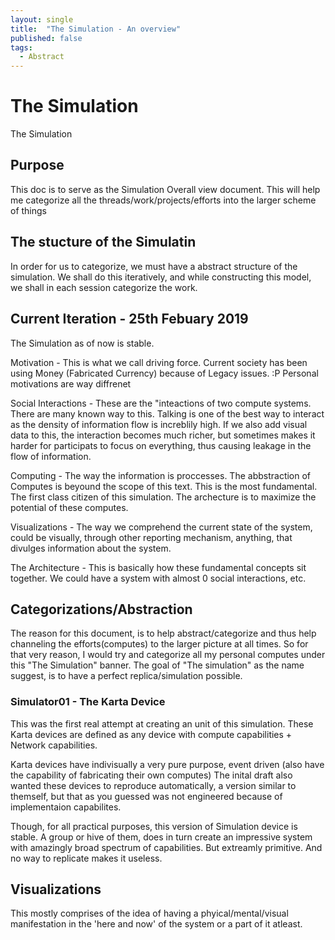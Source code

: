 ```yaml
---
layout: single
title:  "The Simulation - An overview"
published: false
tags:
  - Abstract
---
```

# The Simulation 
The Simulation

## Purpose
This doc is to serve as the Simulation Overall view document. This will help me categorize all the threads/work/projects/efforts into the larger scheme of things

## The stucture of the Simulatin
In order for us to categorize, we must have a abstract structure of the simulation. We shall do this iteratively, and while constructing this model, we shall in each session categorize the work.

## Current Iteration - 25th Febuary 2019
The Simulation as of now is stable.

Motivation - This is what we call driving force.
	Current society has been using Money (Fabricated Currency) because of Legacy issues. :P
	Personal motivations are way diffrenet

Social Interactions - These are the "inteactions of two compute systems.
	There are many known way to this. Talking is one of the best way to interact as the density of information flow is increblily high.
	If we also add visual data to this, the interaction becomes much richer, but sometimes makes it harder for participats to focus on everything, thus causing leakage in the flow of information.

Computing - The way the information is proccesses. The abbstraction of Computes is beyound the scope of this text.
	This is the most fundamental. The first class citizen of this simulation. 
	The archecture is to maximize the potential of these computes.

Visualizations - The way we comprehend the current state of the system, could be visually, through other reporting mechanism, anything, that divulges information about the system.

The Architecture - This is basically how these fundamental concepts sit together. 
	We could have a system with almost 0 social interactions, etc.


## Categorizations/Abstraction
The reason for this document, is to help abstract/categorize and thus help channeling the efforts(computes) to the larger picture at all times.
So for that very reason, I would try and categorize all my personal computes under this "The Simulation" banner.
The goal of "The simulation" as the name suggest, is to have a perfect replica/simulation possible.

### Simulator01 - The Karta Device
This was the first real attempt at creating an unit of this simulation.
These Karta devices are defined as any device with compute capabilities + Network capabilities.

Karta devices have indivisually a very pure purpose, event driven (also have the capability of fabricating their own computes)
The inital draft also wanted these devices to reproduce automatically, a version similar to themself, but that as you guessed was not engineered because of implementaion capabilites.

Though, for all practical purposes, this version of Simulation device is stable. A group or hive of them, does in turn create an impressive system with amazingly broad spectrum of capabilities. 
But extreamly primitive. And no way to replicate makes it useless.

## Visualizations
This mostly comprises of the idea of having a phyical/mental/visual manifestation in the 'here and now' of the system or a part of it atleast.
